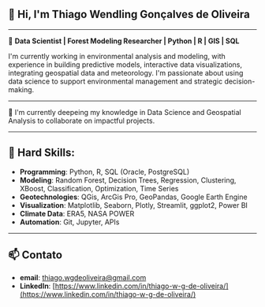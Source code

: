 ## 👋 Hi, I'm Thiago Wendling Gonçalves de Oliveira

---
🎯 **Data Scientist | Forest Modeling Researcher | Python | R | GIS | SQL**

I'm currently working in environmental analysis and modeling, with experience in building predictive models, interactive data visualizations, integrating geospatial data and meteorology. 
I'm passionate about using data science to support environmental management and strategic decision-making.

---

🌱 I'm currently deepeing my knowledge in Data Science and Geospatial Analysis to collaborate on impactful projects. 

---
## 🚀 Hard Skills:
- **Programming**: Python, R, SQL (Oracle, PostgreSQL)
- **Modeling**: Random Forest, Decision Trees, Regression, Clustering, XBoost, Classification, Optimization, Time Series
- **Geotechnologies**: QGis, ArcGis Pro, GeoPandas, Google Earth Engine
- **Visualization**: Matplotlib, Seaborn, Plotly, Streamlit, ggplot2, Power BI
- **Climate Data**: ERA5, NASA POWER
- **Automation**: Git, Jupyter, APIs

---
## 📫 Contato
- **email**: thiago.wgdeoliveira@gmail.com
- **LinkedIn**: [https://www.linkedin.com/in/thiago-w-g-de-oliveira/](https://www.linkedin.com/in/thiago-w-g-de-oliveira/)

